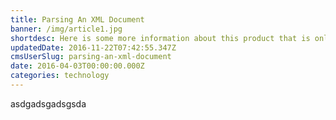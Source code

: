 ```yaml
---
title: Parsing An XML Document
banner: /img/article1.jpg
shortdesc: Here is some more information about this product that is only revealed once clicked on.
updatedDate: 2016-11-22T07:42:55.347Z
cmsUserSlug: parsing-an-xml-document
date: 2016-04-03T00:00:00.000Z
categories: technology
---
```


asdgadsgadsgsda